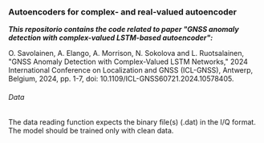 ### Autoencoders for complex- and real-valued autoencoder

***This repositorio contains the code related to paper "GNSS anomaly detection with complex-valued LSTM-based autoencoder":***

O. Savolainen, A. Elango, A. Morrison, N. Sokolova and L. Ruotsalainen, "GNSS Anomaly Detection with Complex-Valued LSTM Networks," 2024 International Conference on Localization and GNSS (ICL-GNSS), Antwerp, Belgium, 2024, pp. 1-7, doi: 10.1109/ICL-GNSS60721.2024.10578405.

###### Data
The data reading function expects the binary file(s) (.dat) in the I/Q format. The model should be trained only with clean data.
